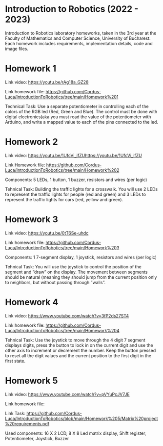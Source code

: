 # Introduction to Robotics (2022 - 2023)

Introduction to Robotics laboratory homeworks, taken in the 3rd year at the Faculty of Mathematics and Computer Science, University of Bucharest. Each homework includes requirements, implementation details, code and image files.

# Homework 1

Link video: https://youtu.be/rAg18a_GZ28

Link homework file: https://github.com/Cordus-Luca/IntroductionToRobotics/tree/main/Homework%201

Technical Task: Use a separate potentiometer in controlling each of the
  colors of the RGB led (Red, Green and Blue). The control must be done
  with digital electronics(aka you must read the value of the potentiometer 
  with Arduino, and write a mapped value to each of the pins connected to the led.
  
# Homework 2

Link video: https://youtu.be/1UfcVi_ifZUhttps://youtu.be/1UfcVi_ifZU

Link Homework file: https://github.com/Cordus-Luca/IntroductionToRobotics/tree/main/Homework%202

Components: 5 LEDs, 1 button, 1 buzzer, resistors and wires (per logic)

Tehnical Task: Building the traffic lights for a crosswalk. You
will use 2 LEDs to represent the traffic lights for people (red and green)
and 3 LEDs to represent the traffic lights for cars (red, yellow and green).

# Homework 3

Link video: https://youtu.be/0tT6Se-uhdc

Link homework file: https://github.com/Cordus-Luca/IntroductionToRobotics/tree/main/Homework%203

Components: 1 7-segment display, 1 joystick, resistors and wires (per logic)

Tehnical Task: You will use the joystick to control the position of
the segment and ”draw” on the display. The movement between segments
should be natural (meaning they should jump from the current position
only to neighbors, but without passing through ”walls”.

# Homework 4

Link video: https://www.youtube.com/watch?v=3fP2ds27ST4

Link homework file: https://github.com/Cordus-Luca/IntroductionToRobotics/tree/main/Homework%204

Tehnical Task: Use the joystick to move through the 4 digit 7
segment displays digits, press the button to lock in on the current digit
and use the other axis to increment or decrement the number. Keep the
button pressed to reset all the digit values and the current position to the
first digit in the first state.

# Homework 5

Link video: https://www.youtube.com/watch?v=pVYuPcJV7JE

Link homework file: 

Link Task: https://github.com/Cordus-Luca/IntroductionToRobotics/blob/main/Homework%205/Matrix%20project%20requirements.pdf

Used components: 16 X 2 LCD, 8 X 8 Led matrix display, Shift register, Potentiometer, Joystick, Buzzer
